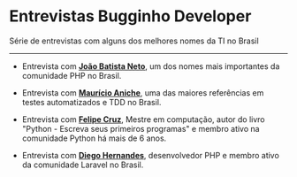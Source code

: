 # Entrevistas Bugginho Developer
Série de entrevistas com alguns dos melhores nomes da TI no Brasil

---

* Entrevista com [**João Batista Neto**][1], um dos nomes mais importantes da comunidade PHP no Brasil.
* Entrevista com [**Maurício Aniche**][2], uma das maiores referências em testes automatizados e TDD no Brasil.
* Entrevista com [**Felipe Cruz**][3], Mestre em computação, autor do livro "Python - Escreva seus primeiros programas" e membro ativo na comunidade Python há mais de 6 anos.
* Entrevista com [**Diego Hernandes**][3], desenvolvedor PHP e membro ativo da comunidade Laravel no Brasil.

  [1]: https://github.com/BugginhoDeveloper/entrevistas/blob/master/joao-batista-neto.md
  [2]: https://github.com/BugginhoDeveloper/entrevistas/blob/master/mauricio-aniche.md
  [3]: https://github.com/BugginhoDeveloper/entrevistas/blob/master/felipe-cruz.md
  [4]: https://github.com/BugginhoDeveloper/entrevistas/blob/master/diego-hernandes.md
